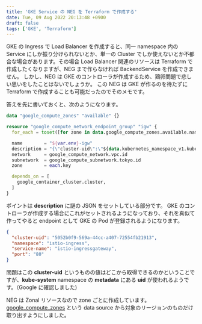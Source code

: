 ```yaml
---
title: 'GKE Service の NEG を Terraform で作成する'
date: Tue, 09 Aug 2022 20:13:48 +0900
draft: false
tags: ['GKE', 'Terraform']
---
```


GKE の Ingress で Load Balancer を作成すると、同一 namespace 内の Service にしか振り分けられないとか、単一の Cluster でしか使えないとか不都合な場合があります。その場合 Load Balancer 関連のリソースは Terraform で作成したくなりますが、NEG まで作らなければ BackendService を作成できません。 しかし、NEG は GKE のコントローラが作成するため、鶏卵問題で悲しい思いをしたことはないでしょうか。 この NEG は GKE が作るのを待たずに Terraform で作成することも可能だったのでそのメモです。

答えを先に書いておくと、次のようになります。

```tf
data "google_compute_zones" "available" {}

resource "google_compute_network_endpoint_group" "igw" {
  for_each = toset([for zone in data.google_compute_zones.available.names : zone if substr(zone, 0, length(var.region)) == var.region])

  name        = "${var.env}-igw"
  description = "{\"cluster-uid\":\"${data.kubernetes_namespace_v1.kube_system.metadata[0].uid}\",\"namespace\":\"istio-ingress\",\"service-name\":\"istio-ingressgateway\",\"port\":\"80\"}"
  network     = google_compute_network.vpc.id
  subnetwork  = google_compute_subnetwork.tokyo.id
  zone        = each.key

  depends_on = [
    google_container_cluster.cluster,
  ]
}
```

ポイントは **description** に謎の JSON をセットしている部分です。 GKE のコントローラが作成する場合にこれがセットされるようになっており、それを真似て作ってやると endpoint として GKE の Pod が登録されるようになります。

```json
{
  "cluster-uid": "5052b0f9-569a-44cc-a407-72554fb21913",
  "namespace": "istio-ingress",
  "service-name": "istio-ingressgateway",
  "port": "80"
}
```

問題はこの **cluster-uid** というものの値はどこから取得できるのかということですが、**kube-system** namespace の **metadata** にある **uid** が使われるようです。（Google に確認しました)

NEG は Zonal リソースなので zone ごとに作成しています。 [google_compute_zones](https://registry.terraform.io/providers/hashicorp/google/latest/docs/data-sources/compute_zones) という data source から対象のリージョンのものだけ取り出すようにしました。
